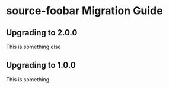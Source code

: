 # source-foobar Migration Guide

## Upgrading to 2.0.0

This is something else

## Upgrading to 1.0.0

This is something
